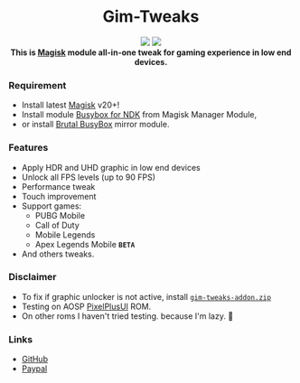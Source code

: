 <!-- HTML -->
<h1 align="center">Gim-Tweaks</h1>

<div align="center">
    <img src="https://img.shields.io/badge/Updated-2021/08/23-blue.svg?longCache=true&style=popout-round"/>
    <img src="https://img.shields.io/badge/Magisk-Module-green.svg?longCache=true&style=flat-round"/>
</div>

<div align="center">
    <strong>
    This is <a href="https://github.com/Zackptg5/MMT-Extended/wiki">Magisk</a> module all-in-one tweak for gaming experience in low end devices. 
    </strong>
</div>

<!-- Markdown -->
### Requirement
- Install latest [Magisk](https://github.com/topjohnwu/Magisk/releases) v20+!
- Install module [Busybox for NDK](https://github.com/Magisk-Modules-Repo/busybox-ndk) from Magisk Manager Module,
- or install [Brutal BusyBox](https://t.me/feralab_news_eng/176) mirror module.

### Features
- Apply HDR and UHD graphic in low end devices
- Unlock all FPS levels (up to 90 FPS)
- Performance tweak
- Touch improvement
- Support games:
    - PUBG Mobile
    - Call of Duty
    - Mobile Legends
    - Apex Legends Mobile **`BETA`**
- And others tweaks.


### Disclaimer
- To fix if graphic unlocker is not active, install [`gim-tweaks-addon.zip`](https://github.com/uyrLab/gim-tweaks/releases/download/v1.0/gim-tweaks-addon.zip)
- Testing on AOSP [PixelPlusUI](https://ppui.site/device/lavender) ROM.
- On other roms I haven't tried testing. because I'm lazy. 🗿

 ### Links
- [GitHub](https://github.com/uyrLab/gim-tweaks)
- [Paypal](paypal.me/kybo15)